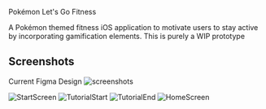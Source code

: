 Pokémon Let's Go Fitness

A Pokémon themed fitness iOS application to motivate users to stay active by incorporating gamification elements.
This is purely a WIP prototype


## Screenshots
Current Figma Design
![screenshots](https://i.imgur.com/h1J3ZIQ.png)

![StartScreen](https://i.imgur.com/dKVRmUW.png)
![TutorialStart](https://i.imgur.com/2SlDh9c.png)
![TutorialEnd](https://i.imgur.com/zKfAdpM.png)
![HomeScreen](https://i.imgur.com/oJIuMR2.png)
